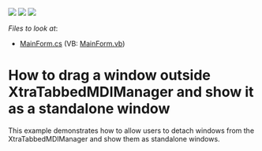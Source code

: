 <!-- default badges list -->
![](https://img.shields.io/endpoint?url=https://codecentral.devexpress.com/api/v1/VersionRange/128616685/13.1.4%2B)
[![](https://img.shields.io/badge/Open_in_DevExpress_Support_Center-FF7200?style=flat-square&logo=DevExpress&logoColor=white)](https://supportcenter.devexpress.com/ticket/details/E1446)
[![](https://img.shields.io/badge/📖_How_to_use_DevExpress_Examples-e9f6fc?style=flat-square)](https://docs.devexpress.com/GeneralInformation/403183)
<!-- default badges end -->
<!-- default file list -->
*Files to look at*:

* [MainForm.cs](./CS/Q205699/MainForm.cs) (VB: [MainForm.vb](./VB/Q205699/MainForm.vb))
<!-- default file list end -->
# How to drag a window outside XtraTabbedMDIManager and show it as a standalone window


<p>This example demonstrates how to allow users to detach windows from the XtraTabbedMDIManager and show them as standalone windows. </p>

<br/>


